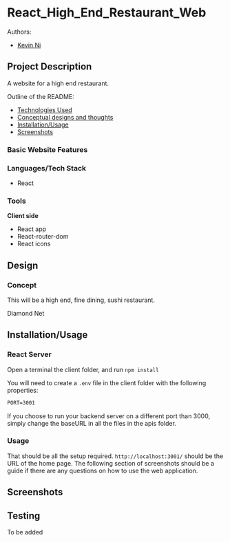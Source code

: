# React_High_End_Restaurant_Web

 Authors: 
 - [Kevin Ni](https://github.com/Keeevini)

## Project Description

A website for a high end restaurant.

Outline of the README:
- [Technologies Used](#Languages/Tech-Stack)
- [Conceptual designs and thoughts](#Design)
- [Installation/Usage](#Installation/Usage)
- [Screenshots](#Screenshots)

### Basic Website Features


### Languages/Tech Stack
- React

### Tools

**Client side**
- React app
- React-router-dom
- React icons

## Design

### Concept
This will be a high end, fine dining, sushi restaurant.

Diamond Net



## Installation/Usage

### React Server
Open a terminal the client folder, and run `npm install`

You will need to create a `.env` file in the client folder with the following properties:
```txt
PORT=3001
```

If you choose to run your backend server on a different port than 3000, simply change the baseURL in all the files in the apis folder.

### Usage
That should be all the setup required. `http://localhost:3001/` should be the URL of the home page. The following section of screenshots should be a guide if there are any questions on how to use the web application.

## Screenshots

## Testing
To be added
